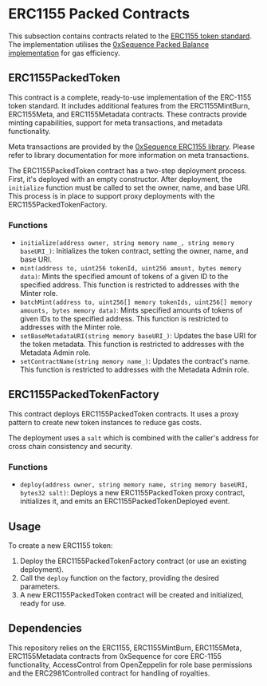 # ERC1155 Packed Contracts

This subsection contains contracts related to the [ERC1155 token standard](https://eips.ethereum.org/EIPS/eip-1155). The implementation utilises the [0xSequence Packed Balance implementation](https://github.com/0xsequence/erc-1155/blob/master/SPECIFICATIONS.md#packed-balance) for gas efficiency.

## ERC1155PackedToken

This contract is a complete, ready-to-use implementation of the ERC-1155 token standard. It includes additional features from the ERC1155MintBurn, ERC1155Meta, and ERC1155Metadata contracts. These contracts provide minting capabilities, support for meta transactions, and metadata functionality.

Meta transactions are provided by the [0xSequence ERC1155 library](https://github.com/0xsequence/erc-1155/blob/master/SPECIFICATIONS.md#meta-transactions). Please refer to library documentation for more information on meta transactions.

The ERC1155PackedToken contract has a two-step deployment process. First, it's deployed with an empty constructor. After deployment, the `initialize` function must be called to set the owner, name, and base URI. This process is in place to support proxy deployments with the ERC1155PackedTokenFactory.

### Functions

* `initialize(address owner, string memory name_, string memory baseURI_)`: Initializes the token contract, setting the owner, name, and base URI.
* `mint(address to, uint256 tokenId, uint256 amount, bytes memory data)`: Mints the specified amount of tokens of a given ID to the specified address. This function is restricted to addresses with the Minter role.
* `batchMint(address to, uint256[] memory tokenIds, uint256[] memory amounts, bytes memory data)`: Mints specified amounts of tokens of given IDs to the specified address. This function is restricted to addresses with the Minter role.
* `setBaseMetadataURI(string memory baseURI_)`: Updates the base URI for the token metadata. This function is restricted to addresses with the Metadata Admin role.
* `setContractName(string memory name_)`: Updates the contract's name. This function is restricted to addresses with the Metadata Admin role.

## ERC1155PackedTokenFactory

This contract deploys ERC1155PackedToken contracts. It uses a proxy pattern to create new token instances to reduce gas costs.

The deployment uses a `salt` which is combined with the caller's address for cross chain consistency and security.

### Functions

* `deploy(address owner, string memory name, string memory baseURI, bytes32 salt)`: Deploys a new ERC1155PackedToken proxy contract, initializes it, and emits an ERC1155PackedTokenDeployed event.

## Usage

To create a new ERC1155 token:

1. Deploy the ERC1155PackedTokenFactory contract (or use an existing deployment).
2. Call the `deploy` function on the factory, providing the desired parameters.
3. A new ERC1155PackedToken contract will be created and initialized, ready for use.

## Dependencies

This repository relies on the ERC1155, ERC1155MintBurn, ERC1155Meta, ERC1155Metadata contracts from 0xSequence for core ERC-1155 functionality, AccessControl from OpenZeppelin for role base permissions and the ERC2981Controlled contract for handling of royalties.
